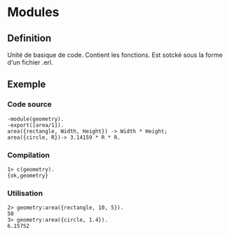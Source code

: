 # Modules

## Definition

Unité de basique de code.
Contient les fonctions.
Est sotcké sous la forme d'un fichier .erl.

## Exemple

### Code source

	-module(geometry).
	-export([area/1]).
	area({rectangle, Width, Height}) -> Width * Height;
	area({circle, R})-> 3.14159 * R * R.

### Compilation

	1> c(geometry).
	{ok,geometry}

### Utilisation

	2> geometry:area({rectangle, 10, 5}).
	50
	3> geometry:area({circle, 1.4}).
	6.15752


